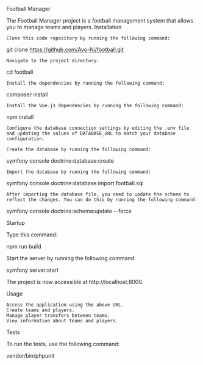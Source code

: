 Football Manager

The Football Manager project is a football management system that allows you to manage teams and players.
Installation

    Clone this code repository by running the following command:

  

git clone https://github.com/Avo-Ni/football.git

    Navigate to the project directory:

  

cd football

    Install the dependencies by running the following command:

  

composer install

    Install the Vue.js dependencies by running the following command:

  

npm install

    Configure the database connection settings by editing the .env file and updating the values of DATABASE_URL to match your database configuration.

    Create the database by running the following command:

  

symfony console doctrine:database:create

    Import the database by running the following command:

  

symfony console doctrine:database:import football.sql

    After importing the database file, you need to update the schema to reflect the changes. You can do this by running the following command:

  

symfony console doctrine:schema:update --force

Startup

Type this command: 

npm run build

Start the server by running the following command:

symfony server:start

The project is now accessible at http://localhost:8000.

 
Usage

    Access the application using the above URL.
    Create teams and players.
    Manage player transfers between teams.
    View information about teams and players.

Tests

To run the tests, use the following command:

  

vendor/bin/phpunit
